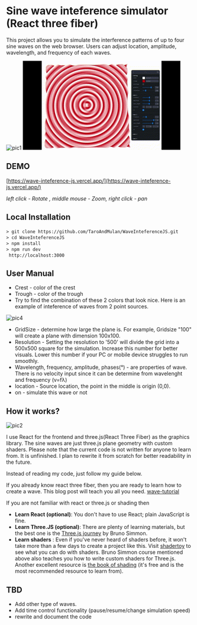 # Sine wave inteference simulator (React three fiber)
This project allows you to simulate the interference patterns of up to four sine waves on the web browser. 
Users can adjust location, amplitude, wavelength, and frequency of each waves. 



![pic1](./public/3dwave.gif)
![pic3](./public/redexample.gif)



## DEMO
[https://wave-inteference-js.vercel.app/](https://wave-inteference-js.vercel.app/)

_left click - Rotate , middle mouse - Zoom, right click - pan_

## Local Installation
```
> git clone https://github.com/TaroAndMulan/WaveInteferenceJS.git
> cd WaveInteferenceJS
> npm install
> npm run dev
 http://localhost:3000
```
## User Manual
* Crest - color of the crest 
* Trough - color of the trough  
* Try to find the combination of these 2 colors that look nice. Here is an example of inteference of waves from 2 point sources.

![pic4](./public/2wave.gif)

* GridSize - determine how large the plane is. For example, Gridsize "100" will create a plane with dimension 100x100.
* Resolution - Setting the resolution to '500' will divide the grid into a 500x500 square for the simulation. Increase this number for better visuals. Lower this number if your PC or mobile device struggles to run smoothly.
* Wavelength, frequency, amplitude, phases(°) - are properties of wave. There is no velocity input since it can be determine from wavelenght and frequency (v=fλ)
* location - Source location, the point in the middle is origin (0,0). 
* on - simulate this wave or not 

## How it works?

![pic2](./public/blueexample.gif)

I use React for the frontend and three.js(React Three Fiber) as the graphics library. The sine waves are just three.js plane geometry with custom shaders. Please note that the current code is not written for anyone to learn from. It is unfinished. I plan to rewrite it from scratch for better readability in the future.

Instead of reading my code, just follow my guide below.

If you already know react three fiber, then you are ready to learn how to create a wave. This blog post will teach you all you need.
[wave-tutorial](https://blog.maximeheckel.com/posts/the-study-of-shaders-with-react-three-fiber/)

If you are not familiar with react or three.js or shading then
* **Learn React (optional)**: You don't have to use React; plain JavaScript is fine.
* **Learn Three.JS (optional)**: There are plenty of learning materials, but the best one is the [Three.js journey](https://threejs-journey.com/) by Bruno Simmon. 
* **Learn shaders**  : Even if you've never heard of shaders before, it won't take more than a few days to create a project like this. Visit [shadertoy](https://www.shadertoy.com/) to see what you can do with shaders. Bruno Simmon course mentioned above also teaches you how to write custom shaders for Three.js. Another excellent resource is [the book of shading](https://thebookofshaders.com/) (it's free and is the most recommended resource to learn from).

## TBD
* Add other type of waves. 
* Add time control functionality (pause/resume/change simulation speed)
* rewrite and document the code